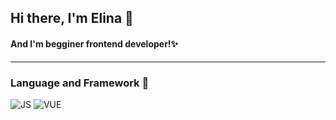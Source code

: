 ## Hi there, I'm Elina 👋
#### And I'm begginer frontend developer!✨
___
### Language and Framework 🔎

![JS](https://img.shields.io/badge/JAVASCRIPT-red?style=for-the-badge&logo=JAVASCRIPT) ![VUE](https://img.shields.io/badge/Vue.js-blueviolet?style=for-the-badge&logo=VUE.JS)
